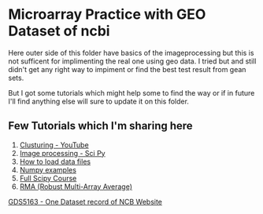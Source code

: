 # Microarray Practice with GEO Dataset of ncbi

Here outer side of this folder have basics of the imageprocessing but this is not sufficent for implimenting the real one using geo data.
I tried but and still didn't get any right way to impiment or find the best test result from gean sets.

But I got some tutorials which might help some to find the way or if in future I'll find anything else will sure to update it on this folder.

## Few Tutorials which I'm sharing here

1. [Clusturing - YouTube](https://www.youtube.com/watch?v=oMtDyOn2TCc)
2. [Image processing - Sci Py](https://scipy-lectures.org/advanced/image_processing/)
3. [How to load data files](https://scipy-lectures.org/intro/numpy/advanced_operations.html#polynomials)
4. [Numpy examples](https://scipy-lectures.org/intro/numpy/gallery.html#full-code-examples-for-the-numpy-chapter)
5. [Full Scipy Course](https://scipy-lectures.org/index.html)
2. [RMA (Robust Multi-Array Average)](https://math.usu.edu/jrstevens/stat5570/1.4.preprocess_4up.pdf)

[GDS5163 - One Dataset record of NCB Website](https://www.ncbi.nlm.nih.gov/sites/GDSbrowser?acc=GDS5163)

